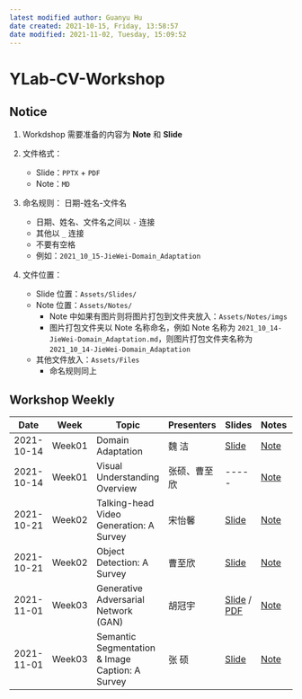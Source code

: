 ```yaml
---
latest modified author: Guanyu Hu
date created: 2021-10-15, Friday, 13:58:57
date modified: 2021-11-02, Tuesday, 15:09:52
---
```


# YLab-CV-Workshop

## Notice

1.  Workdshop 需要准备的内容为 **Note** 和 **Slide**

2.  文件格式：
    -   Slide：`PPTX` + `PDF`
    -   Note：`MD`

3.  命名规则： 日期-姓名-文件名
    -   日期、姓名、文件名之间以 `-` 连接
    -   其他以 `_` 连接
    -   不要有空格
    -   例如：`2021_10_15-JieWei-Domain_Adaptation`

1.  文件位置：
    -   Slide 位置：`Assets/Slides/`
    -   Note 位置：`Assets/Notes/`
        -   Note 中如果有图片则将图片打包到文件夹放入：`Assets/Notes/imgs`
        -   图片打包文件夹以 Note 名称命名，例如 Note 名称为 `2021_10_14-JieWei-Domain_Adaptation.md`，则图片打包文件夹名称为 `2021_10_14-JieWei-Domain_Adaptation`
    -   其他文件放入：`Assets/Files`
        - 命名规则同上

## Workshop Weekly

| Date       | Week   | Topic                                           | Presenters | Slides                                                                         | Notes                                                                          | Appendix                                                                         |
| ---------- | ------ | ----------------------------------------------- | ---------- | ------------------------------------------------------------------------------ | ------------------------------------------------------------------------------ | -------------------------------------------------------------------------------- |
| 2021-10-14 | Week01 | Domain Adaptation                               | 魏 洁        | [Slide](Assets/Slides/2021_10_14-JieWei-Domain_Adaptation.pptx)                | [Note](Assets/Notes/2021_10_14-JieWei-Domain_Adaptation.md)                    |                                                                                  |
| 2021-10-14 | Week01 | Visual Understanding Overview                   | 张硕、曹至欣     | -----                                                                          | [Note](Assets/Notes/2021_10_14-ZhangShuo_Cao-Visual_Understanding_Overview.md) |                                                                                  |
| 2021-10-21 | Week02 | Talking-head Video Generation: A Survey         | 宋怡馨        | [Slide](Assets/Slides/2021_10_21-YixinSong-Talking_Head_Generation.pptx)       | [Note](Assets/Notes/2021_10_21-YixinSong-Talking_Head_Generation.md)           |                                                                                  |
| 2021-10-21 | Week02 | Object Detection: A Survey                      | 曹至欣        | [Slide ](Assets/Slides/2021_10_21-ZhixinCao-Object_Detection_A_Survey.pptx)    | [Note](Assets/Notes/2021_10_21-ZhixinCao-Object_Detection_A_survey.md)         |                                                                                  |
| 2021-11-01 | Week03 | Generative Adversarial Network (GAN)            | 胡冠宇        | [Slide](Assets/Slides/2021_11_01-GuanyuHu-Generative_Adversarial_Network.pptx) / [PDF](Assets/Slides/Slides_PDF/2021_10_28-GuanyuHu-Generative_Adversarial_Network.pdf)| [Note](Assets/Notes/2021_11_01-GuanyuHu-Generative_Adversarial_Network.md)     | [Code](Assets/Notes/files/2021_11_01-GuanyuHu-Generative_Adversarial_Network.py) |
| 2021-11-01 | Week03 | Semantic Segmentation & Image Caption: A Survey | 张 硕        | [Slide](Assets/Slides/2021_11_01-ZhangShuo-Panoptic_Segmentation_survey.pptx)  | [Note](Assets/Notes/2021_11_1-ZhangShuo-Panoptic_Segmentation_survey.md)       |                                                                                  |
